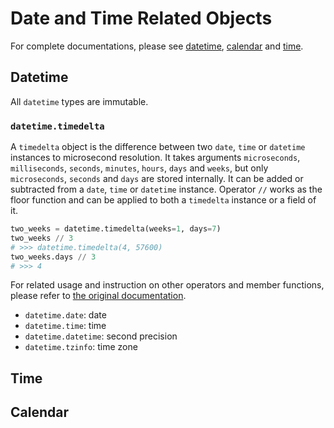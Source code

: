 # Date and Time Related Objects
For complete documentations, please see [datetime](https://docs.python.org/2/library/datetime.html), [calendar](https://docs.python.org/2/library/calendar.html) and [time](https://docs.python.org/2/library/time.html).

## Datetime
All `datetime` types are immutable.

### `datetime.timedelta`
A `timedelta` object is the difference between two `date`, `time` or `datetime` instances to microsecond resolution. It takes arguments `microseconds`, `milliseconds`, `seconds`, `minutes`, `hours`, `days` and `weeks`, but only `microseconds`, `seconds` and `days` are stored internally. It can be added or subtracted from a `date`, `time` or `datetime` instance.
Operator `//` works as the floor function and can be applied to both a `timedelta` instance or a field of it.

```python
two_weeks = datetime.timedelta(weeks=1, days=7)
two_weeks // 3
# >>> datetime.timedelta(4, 57600)
two_weeks.days // 3
# >>> 4
```

For related usage and instruction on other operators and member functions, please refer to [the original documentation](https://docs.python.org/2/library/datetime.html#timedelta-objects).

- `datetime.date`: date
- `datetime.time`: time
- `datetime.datetime`: second precision
- `datetime.tzinfo`: time zone

## Time


## Calendar